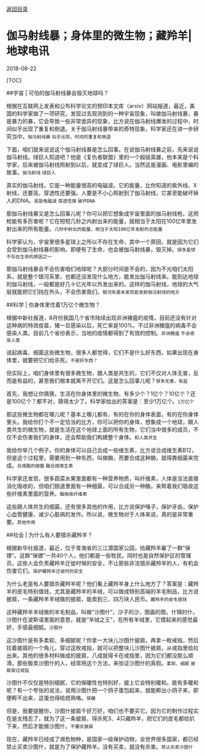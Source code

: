 [返回目录](../index.html)

# 伽马射线暴；身体里的微生物；藏羚羊| 地球电讯

2018-08-22

[TOC]

##宇宙 | 可怕的伽马射线暴会毁灭地球吗？

根据在互联网上发表和公布科学论文的预印本文库（arxiv）网站报道，最近，美国的科学家做了一项研究，发现过去观测到的一种宇宙现象，叫做伽马射线暴，暴是暴力的暴，它会导致一些非常诡异的现象，比方说在伽马射线爆发的过程中，时间似乎出现了重复和倒退。关于伽马射线暴带来的奇特现象，科学家还在进一步研究当中。`伽马射线暴` `似乎出现，时间的重复和倒退`

下面，咱们就来说说这个伽马射线暴是怎么回事。在说伽马射线暴之前，先来说说伽马射线。绿巨人知道吧？他是《复仇者联盟》里的一个超级英雄，他本来是个科学家，后来被伽马射线照射到以后，就变成了绿巨人。当然这是漫画、电影里编的故事。`伽马射线` `绿巨人`

真实的伽马射线，它是一种能量很高的电磁波。它的能量，比你知道的紫外线、X射线，还要高，穿透性还要强。人要是不小心照射到了伽马射线，它甚至能破坏掉人的DNA。`高能电磁波` `穿透性强` `破坏DNA`

那伽马射线暴又是怎么回事儿呢？你可以把它想象成宇宙里面的伽马射线枪。这把枪能有多厉害呢？它在短短几秒之内射出来的能量，就相当于太阳在100亿年里发射出来的所有能量。`几秒中射出的能量，相当于太阳100亿年发射的总能量`

科学家认为，宇宙里很多星球上之所以不存在生命，其中一个原因，就是因为它们会受到伽马射线暴的影响，即便有了生命，也会被伽马射线暴，毁灭掉。`很多星球不存在生命的原因之一`

那伽马射线暴会不会伤害咱们地球呢？大部分时间是不会的，因为不光咱们太阳系，就是整个银河系里，也都还没发现什么地方，能发出伽马射线来。能到达地球的伽马射线，一般都是好几十亿光年以外发出来的。这样的伽马射线，地球的大气层就能把它们挡在外头，不会伤害我们。`银河系里未发现能发射伽马射线的地方`



##科学 | 你身体里住着1万亿个微生物？

根据中新社报道，8月份我国几个省市陆续出现非洲猪瘟的疫情，目前还没有针对这种病的特效疫苗，猪一旦感染以后，死亡率是100%。不过非洲猪瘟的病毒不会感染人类。目前几个省份表示，当地的疫情都得到了有效的控制。`非洲猪瘟` `不会感染人类`

说起病毒、细菌这些微生物，很多人都觉得，它们不是什么好东西，如果出现在身体里，就要把它们给杀死。`不是好东西？`

但实际上，咱们身体里有很多微生物，跟人类是共生的，它们不仅对人体无害，反而是有益的，甚至我们根本就离不开它们。这是怎么回事儿呢？`很多无害，有益`

首先，我想让你猜猜，生活在你身体里的微生物，有多少个？1亿个？10亿个？还是100亿个？都不对，猜得太少了。科学家给出的答案是：至少1万亿个。`1万亿个`

那这些微生物都在哪儿呢？基本上哪儿都有，有的在你的身体表面，有的在你身体里头。我给你打个不一定恰当的比方，你可以把你的身体，想象成一个地球，跟人类共生的微生物，就是生活在这个地球上面的所有生物，它们当中很多的成员，不仅不会伤害我们的身体，还会帮助我们构建整个身体。`和人类共生`

我给你举几个例子。你的身体可以自己合成一些维生素，比方说合成维生素B12，但是这个过程里，需要用到一种东西，叫做酶，而要合成这种酶，就得靠细菌来完成。`合成酶的细菌` `酶合成维生素`

科学家还发现，很多蔬菜水果里面都有一种营养物质，叫纤维素，人体是没法直接消化吸收的，但咱们肠道里面有一种细菌，可以合成另一种酶，来帮着我们吸收这些纤维素里面的营养。`酶吸收纤维素`

这些跟人体共生的细菌，还有很多其他的作用，比方说保护嗓子，保护牙齿，保护心血管健康，减少心脏病的发作。所以说，微生物对于人体来说，真的是非常重要。`其他作用`

##社会 | 为什么有人要猎杀藏羚羊？

根据新华社报道，最近，位于青海省的三江源国家公园，给藏羚羊雇了一群“保镖”。这群“保镖”一共40个人，他们都是一些牧民，同时也是自然保护区的管理员，这些人会负责藏羚羊迁徙时候的安全，不让那些非法猎杀藏羚羊的人，有机会伤害它们。`保护藏羚羊迁徙时的安全`

为什么老是有人要猎杀藏羚羊呢？他们看上藏羚羊身上什么地方了？答案是：藏羚羊的皮毛特别值钱，尤其是藏羚羊的羊绒，可以做成特别高端的羊毛制品，比方说披肩，一条藏羚羊羊绒做的披肩，能卖到三、四万块人民币。`藏羚羊的皮毛值钱`

这种藏羚羊羊绒做的羊毛制品，叫做“沙图什”，沙子的沙，图画的图，什锦的什。沙图什在波斯语里面的意思，就是“羊绒之王”，在所有羊绒里，它摸起来的感觉最好，手感最细腻。`沙图什`

这沙图什是有多柔软、多细腻呢？你拿一大块儿沙图什披肩，再拿一枚戒指，然后拉着披肩的一个角儿，穿过这枚戒指，就可以把整块儿沙图什披肩，从戒指里给拉出来。其他的很多材料做成的披肩，八成就得卡在戒指里，因为它们都没那么顺滑。那些贩卖沙图什的人，经常用这个方法，来验证沙图什的真假。`柔软、细腻` `披肩穿过戒指`

沙图什不仅仅是特别细腻，它的保暖性也特别好，披上它会特别暖和。能有多暖和呢？有一个夸张的说法，说用沙图什把一个鸽子蛋包起来，就能孵出小鸽子来，即便孵不出来，这蛋也得给捂熟咯。`保暖`

但是，我要提醒你，沙图什披肩千好万好，咱们也不要买它。因为它的制作过程实在是太残忍了，就为了这一条披肩，得杀死3、4只藏羚羊，把它们的皮毛都给扒下来，然后才能做沙图什。`不要买披肩`

现在，藏羚羊已经成了濒危物种，是国家一级保护动物，全世界很多国家，都已经禁止买卖沙图什，就是为了保护藏羚羊。没有买卖，就没有杀害。`禁止买卖沙图什`
